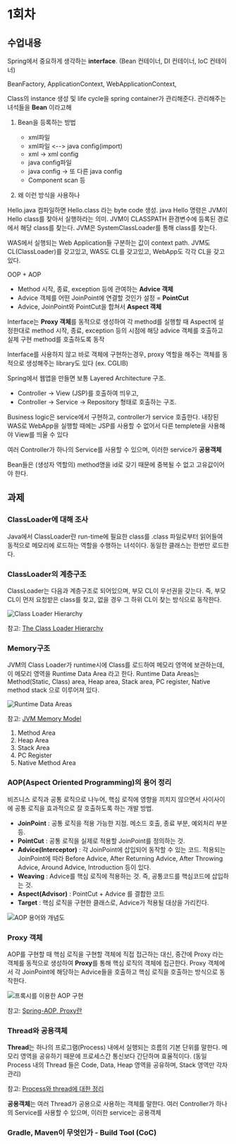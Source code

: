 # 1회차

## 수업내용

Spring에서 중요하게 생각하는 **interface**.
(Bean 컨테이너, DI 컨테이너, IoC 컨테이너)

BeanFactory,
ApplicationContext,
WebApplicationContext,

Class의 instance 생성 및 life cycle을 spring container가 관리해준다.
관리해주는 녀석들을 **Bean** 이라고해

1. Bean을 등록하는 방법
    - xml파일
    - xml파일 <--> java config(import)
    - xml -> xml config
    - java config파일
    - java config -> 또 다른 java config
    - Component scan 등

2. 왜 이런 방식을 사용하나


Hello.java 컴파일하면 Hello.class 라는 byte code 생성.
java Hello 명령은 JVM이 Hello class를 찾아서 실행하라는 의미.
JVM이 CLASSPATH 환경변수에 등록된 경로에서 해당 class를 찾는다.
JVM은 SystemClassLoader를 통해 class를 찾는다.

WAS에서 실행되는 Web Application들 구분하는 값이 context path.
JVM도 CL(ClassLoader)를 갖고있고, WAS도 CL를 갖고있고, WebApp도 각각 CL을 갖고 있다.

OOP + AOP
- Method 시작, 종료, exception 등에 관여하는 **Advice 객체**
- Advice 객체를 어떤 JoinPoint에 연결할 것인가 설정 = **PointCut**
- Advice, JoinPoint와 PointCut을 합쳐서 **Aspect 객체**

Interface는 **Proxy 객체**를 동적으로 생성하여
각 method를 실행할 때 Aspect에 설정한대로
method 시작, 종료, exception 등의 시점에 해당 advice 객체를 호출하고
실제 구현 method를 호출하도록 동작

Interface를 사용하지 않고 바로 객체에 구현하는경우,
proxy 역할을 해주는 객체를 동적으로 생성해주는 library도 있다 (ex. CGLIB)

Spring에서 웹앱을 만들면 보통 Layered Architecture 구조.
- Controller -> View (JSP)를 호출하여 띄우고, 
- Controller -> Service -> Repository 형태로 호출하는 구조.

Business logic은 service에서 구현하고, controller가 service 호출한다.
내장된 WAS로 WebApp을 실행할 때에는 JSP를 사용할 수 없어서
다른 templete을 사용해야 View를 띄울 수 있다

여러 Controller가 하나의 Service를 사용할 수 있으며,
이러한 service가 **공용객체**

Bean들은 (생성자 역할의) method명을 id로 갖기 때문에
중복될 수 없고 고유값이어야 한다.


## 과제

### ClassLoader에 대해 조사
Java에서 ClassLoader란 run-time에 필요한 class를 .class 파일로부터 읽어들여 동적으로 메모리에 로드하는 역할을 수행하는 녀석이다.
동일한 클래스는 한번만 로드한다.

### ClassLoader의 계층구조
ClassLoader는 다음과 계층구조로 되어있으며, 부모 CL이 우선권을 갖는다. 즉, 부모 CL이 먼저 요청받은 class를 찾고, 없을 경우 그 하위 CL이 찾는 방식으로 동작한다.

![Class Loader Hierarchy](https://docs.oracle.com/cd/E19501-01/819-3659/images/dgdeploy2.gif)

참고: [The Class Loader Hierarchy](https://docs.oracle.com/cd/E19501-01/819-3659/beadf/index.html)

### Memory구조
JVM의 Class Loader가 runtime시에 Class를 로드하여 메모리 영역에 보관하는데, 이 메모리 영역을 Runtime Data Area 라고 한다.
Runtime Data Areas는 Method(Static, Class) area, Heap area, Stack area, PC register, Native method stack 으로 이루어져 있다.

![Runtime Data Areas](http://coding-geek.com/wp-content/uploads/2015/04/jvm_memory_overview.jpg)

참고: [JVM Memory Model](http://hoonmaro.tistory.com/19)
1. Method Area
2. Heap Area
3. Stack Area
4. PC Register
5. Native Method Area

### AOP(Aspect Oriented Programming)의 용어 정리
비즈니스 로직과 공통 로직으로 나누어, 핵심 로직에 영향을 끼치지 않으면서 사이사이에 공통 로직을 효과적으로 잘 호출하도록 하는 개발 방법.
- **JoinPoint** : 공통 로직을 적용 가능한 지점. 메소드 호출, 종료 부분, 예외처리 부분 등.
- **PointCut** : 공통 로직을 실제로 적용할 JoinPoint를 정의하는 것.
- **Advice(Interceptor)** : 각 JoinPoint에 삽입되어 동작할 수 있는 코드. 적용되는 JoinPoint에 따라 Before Advice, After Returning Advice, After Throwing Advice, Around Advice, Introduction 등이 있다.
- **Weaving** : Advice를 핵심 로직에 적용하는 것. 즉, 공통코드를 핵심코드에 삽입하는 것.
- **Aspect(Advisor)** : PointCut + Advice 를 결합한 코드
- **Target** : 핵심 로직을 구현한 클래스로, Advice가 적용될 대상을 가리킨다.

![AOP 용어와 개념도](https://t1.daumcdn.net/cfile/tistory/223B623D548C415631)

### Proxy 객체
AOP를 구현할 때 핵심 로직을 구현할 객체에 직접 접근하는 대신, 중간에 Proxy 라는 객체를 동적으로 생성하여 **Proxy**를 통해 핵심 로직의 객체에 접근한다.
Proxy 객체에서 각 JoinPoint에 해당하는 Advice들을 호출하고 핵심 로직을 호출하는 방식으로 동작한다.

![프록시를 이용한 AOP 구현](https://i.imgur.com/63YMS1o.png)

참고: [Spring-AOP, Proxy란](https://minwan1.github.io/2017/10/29/2017-10-29-Spring-AOP-Proxy/)

### Thread와 공용객체
**Thread**는 하나의 프로그램(Process) 내에서 실행되는 흐름의 기본 단위를 말한다.
메모리 영역을 공유하기 때문에 프로세스간 통신보다 간단하며 효율적이다. (동일 Process 내의 Thread 들은 Code, Data, Heap 영역을 공유하며, Stack 영역만 각자 관리)

참고: [Process와 thread에 대한 정리](https://magi82.github.io/process-thread/)

**공용객체**는 여러 Thread가 공용으로 사용하는 객체를 말한다.
여러 Controller가 하나의 Service를 사용할 수 있으며, 이러한 service는 공용객체

### Gradle, Maven이 무엇인가 - Build Tool (CoC)
